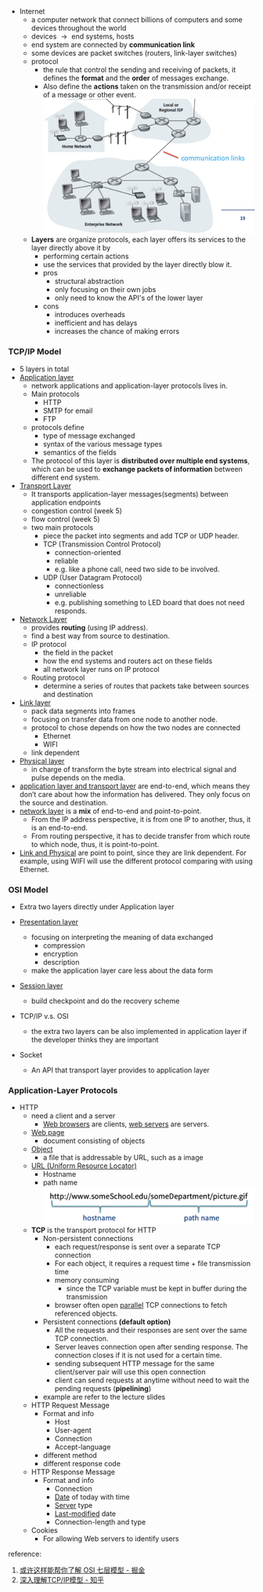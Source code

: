 - Internet
  - a computer network that connect billions of computers and some devices throughout the world
  - devices $\rightarrow​$ end systems, hosts
  - end system are connected  by  **communication link** 
  - some devices are packet switches (routers, link-layer switches)
  - protocol
    -  the rule that control the sending and receiving of packets, it defines the **format** and the **order** of messages exchange.
    - Also define the **actions** taken on the transmission and/or receipt of a message or other event.
      ![3184B04C-094C-40F5-A128-BF07032A223A](assets/3184B04C-094C-40F5-A128-BF07032A223A.png)
  - **Layers** are organize protocols, each layer offers its services to the layer directly above it by
    - performing certain actions
    - use the services that provided by the layer directly blow it.
    - pros
      - structural abstraction
      - only focusing on their own jobs
      - only need to know the API's of the lower layer
    - cons
      - introduces overheads
      - inefficient and has delays
      - increases the chance of making errors



### TCP/IP Model

- 5 layers in total
- <u>Application layer</u>
  - network applications and application-layer protocols lives in.
  - Main protocols
    - HTTP
    - SMTP for email
    - FTP
  - protocols define
    - type of message exchanged
    - syntax of the various message types
    - semantics of the fields
  - The protocol of this layer is **distributed over multiple end systems**, which can be used to **exchange packets of information** between different end system.
- <u>Transport Layer</u>
  - It transports application-layer messages(segments) between application endpoints
  - congestion control (week 5)
  - flow control (week 5)
  - two main protocols
    - piece the packet into segments and add TCP or UDP header.
    - TCP (Transmission Control Protocol)
      - connection-oriented
      - reliable
      - e.g. like a phone call, need two side to be involved.
    - UDP (User Datagram Protocol)
      - connectionless
      - unreliable
      - e.g. publishing something to LED board that does not need responds.
- <u>Network Layer</u>
  - provides **routing** (using IP address).
  - find a best way from source to destination.
  - IP protocol
    - the field in the packet
    - how the end systems and routers act on these fields
    - all network layer runs on IP protocol
  - Routing protocol
    - determine a series of routes that packets take between sources and destination
- <u>Link layer</u>
  - pack data segments into frames
  - focusing on transfer data from one node to another node.
  - protocol to chose depends on how the two nodes are connected
    - Ethernet
    - WIFI
  - link dependent
- <u>Physical layer</u>
  - in charge of transform the byte stream into electrical signal and pulse depends on the media.  
- <u>application layer and  transport layer</u> are end-to-end, which means they don’t care about how the information has delivered. They only focus on the source and destination.
- <u>network layer</u> is a **mix** of end-to-end and point-to-point. 
  - From the IP address perspective, it is from one IP to another, thus, it is an end-to-end. 
  - From routing perspective, it has to decide transfer from which route to which node, thus, it is point-to-point.
- <u>Link and Physical</u> are point to point, since they are link dependent. For example, using WIFI will use the different protocol comparing with using Ethernet.



### OSI Model

- Extra two layers directly under Application layer
- <u>Presentation layer</u>
  - focusing on interpreting the meaning of data exchanged
    - compression
    - encryption
    - description
  - make the application layer care less about the data form
- <u>Session layer</u>
  - build checkpoint and do the recovery scheme

- TCP/IP v.s. OSI
  - the extra two layers can be also implemented in application layer if the developer thinks they are important
- Socket
  - An API that transport layer provides to application layer



### Application-Layer Protocols

- HTTP
  - need a client and a server
    - <u>Web browsers</u> are clients, <u>web servers</u> are servers.
  - <u>Web page</u>
    - document consisting of objects
  - <u>Object</u>
    - a file that is addressable by URL, such as a image
  - <u>URL (Uniform Resource Locator)</u>
    - Hostname
    - path name
      ![1B68B60C-3562-4478-9441-9953CD198C65](assets/1B68B60C-3562-4478-9441-9953CD198C65.png)
  - **TCP** is the transport protocol for HTTP
    - Non-persistent connections
      - each request/response is sent over a separate TCP connection
      - For each object, it requires a request time + file transmission time
      - memory consuming
        -  since the TCP variable must be kept in buffer during the transmission
      - browser often open <u>parallel</u> TCP connections to fetch referenced objects.
    - Persistent connections **(default option)**
      - All the requests and their responses are sent over the same TCP connection.
      - Server leaves connection open after sending response. The connection closes if it is not used for a certain time.
      - sending subsequent HTTP message for the same client/server pair will use this open connection
      - client can send requests at anytime without need to wait the pending requests (**pipelining**)
    - example are refer to the lecture slides
  - HTTP Request Message
    - Format and info
      - Host
      - User-agent
      - Connection
      - Accept-language
    - different method
    - different response code
  - HTTP Response Message
    - Format and info
      - Connection
      - <u>Date</u> of today with time
      - <u>Server</u> type
      - <u>Last-modified</u> date
      - Connection-length and type
  - Cookies
    - For allowing Web servers to identify users


reference:
1. [或许这样能帮你了解 OSI 七层模型 - 掘金](https://juejin.im/post/59eb06b1f265da430f313c7f)
2. [深入理解TCP/IP模型 - 知乎](https://zhuanlan.zhihu.com/p/33797520?utm_source=wechat_session&utm_medium=social&utm_oi=552206198036799488)

